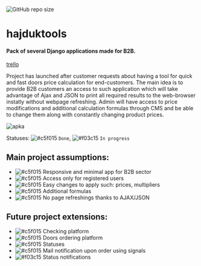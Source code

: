![GitHub repo size](https://img.shields.io/github/repo-size/coconutcake/hajduktools)
# hajduktools
#### Pack of several Django applications made for B2B.
[trello](https://trello.com/b/QBFqm4mD/hajduktools-doorcalc)

Project has launched after customer requests about having a tool for quick and fast doors price calculation for end-customers.
The main idea is to provide B2B customers an access to such application which will take advantage of Ajax and JSON to print all required results to the web-browser instatly without webpage refreshing.
Admin will have access to price modifications and additional calculation formulas  through CMS and be able to change them along with constantly changing product prices.


![apka](http://mign.pl/apka2a.gif)


Statuses:
![#c5f015](https://placehold.it/15/c5f015/000000?text=+) `Done`, ![#f03c15](https://placehold.it/15/f03c15/000000?text=+) `In progress`




## Main project assumptions:
- ![#c5f015](https://placehold.it/15/c5f015/000000?text=+) Responsive and minimal app for B2B sector 
- ![#c5f015](https://placehold.it/15/c5f015/000000?text=+) Access only for registered users 
- ![#c5f015](https://placehold.it/15/c5f015/000000?text=+) Easy changes to apply such: prices, multipliers 
- ![#c5f015](https://placehold.it/15/c5f015/000000?text=+) Additional formulas
- ![#c5f015](https://placehold.it/15/c5f015/000000?text=+) No page refreshings thanks to AJAX/JSON 

## Future project extensions:
- ![#c5f015](https://placehold.it/15/c5f015/000000?text=+) Checking platform 
- ![#c5f015](https://placehold.it/15/c5f015/000000?text=+) Doors ordering platform
- ![#c5f015](https://placehold.it/15/c5f015/000000?text=+) Statuses 
- ![#c5f015](https://placehold.it/15/c5f015/000000?text=+) Mail notification upon order using signals
- ![#f03c15](https://placehold.it/15/f03c15/000000?text=+) Status notifications

